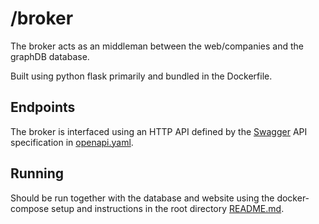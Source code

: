 # /broker

The broker acts as an middleman between the web/companies and the graphDB database.

Built using python flask primarily and bundled in the Dockerfile.

## Endpoints
The broker is interfaced using an HTTP API defined by the [Swagger](https://swagger.io/) API specification in [openapi.yaml](openapi.yaml).

## Running
Should be run together with the database and website using the docker-compose setup and instructions in the root directory [README.md](../README.md).